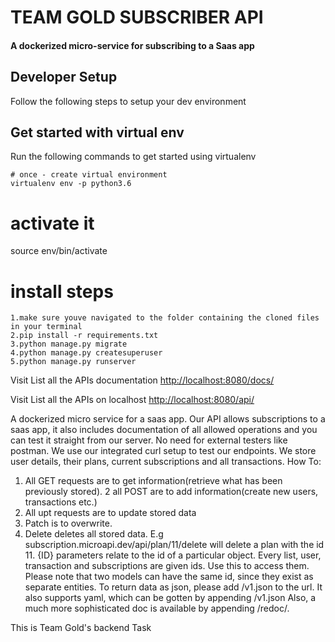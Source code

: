 
TEAM GOLD SUBSCRIBER API
=========================
#### A dockerized micro-service for subscribing to a Saas app

Developer Setup
-------------------------------

Follow the following steps to setup your  dev environment

Get started with virtual env
----------------------------

Run the following commands to get started using virtualenv

``` shell
# once - create virtual environment
virtualenv env -p python3.6
```

# activate it
source env/bin/activate

# install steps
```
1.make sure youve navigated to the folder containing the cloned files in your terminal
2.pip install -r requirements.txt
3.python manage.py migrate
4.python manage.py createsuperuser
5.python manage.py runserver

```
Visit List all the APIs documentation
[http://localhost:8080/docs/](http://localhost:8080/docs/)

Visit List all the APIs on localhost
[http://localhost:8080/api/](http://localhost:8080/api/)

A dockerized micro service for a saas app.
Our API allows subscriptions to a saas app, it also includes documentation of all allowed operations and you can test it straight from our server. No need for external testers like postman. We use our integrated curl setup to test our endpoints.
We store user details, their plans, current subscriptions and all transactions. How To:

1. All GET requests are to get information(retrieve what has been previously stored).
   2 all POST are to add information(create new users, transactions etc.)
2. All upt requests are to update stored data
3. Patch is to overwrite.
4. Delete deletes all stored data.
   E.g subscription.microapi.dev/api/plan/11/delete will delete a plan with the id 11.
   {ID} parameters relate to the id of a particular object. Every list, user, transaction and subscriptions are given ids. Use this to access them. Please note that two models can have the same id, since they exist as separate entities.
   To return data as json, please add /v1.json to the url. It also supports yaml, which can be gotten by appending /v1.json
   Also, a much more sophisticated doc is available by appending /redoc/.

This is Team Gold's backend Task
